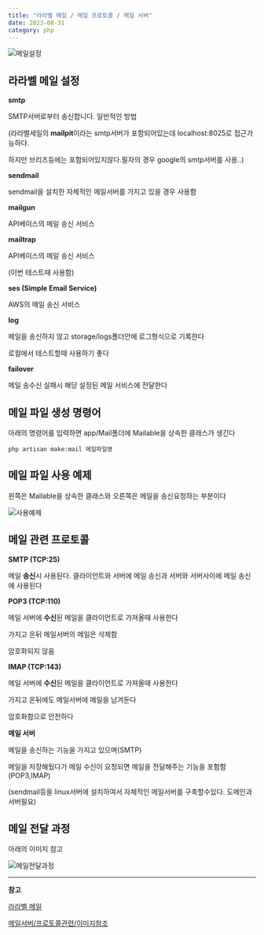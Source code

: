 ```yaml
---
title: "라라벨 메일 / 메일 프로토콜 / 메일 서버"
date: 2023-08-31
category: php
---
```


![메일설정](/storage/1693474518.png)

## 라라벨 메일 설정

**smtp**

SMTP서버로부터 송신합니다. 일반적인 방법

(라라벨세일의 **mailpit**이라는 smtp서버가 포함되어있는데 localhost:8025로 접근가능하다.

하지만 브리즈등에는 포함되어있지않다.필자의 경우 google의 smtp서버를 사용..)

**sendmail**

sendmail을 설치한 자체적인 메일서버를 가지고 있을 경우 사용함

**mailgun**

API베이스의 메일 송신 서비스

**mailtrap**

API베이스의 메일 송신 서비스

(이번 테스트때 사용함)

**ses (Simple Email Service)**

AWS의 메일 송신 서비스

**log**

메일을 송신하지 않고 storage/logs폴더안에 로그형식으로 기록한다

로컬에서 테스트할때 사용하기 좋다

**failover**

메일 송수신 실패시 해당 설정된 메일 서비스에 전달한다

## 메일 파일 생성 명령어

아래의 명령어를 입력하면 app/Mail폴더에 Mailable을 상속한 클래스가 생긴다

`php artisan make:mail 메일파일명`

## 메일 파일 사용 예제

왼쪽은 Mailable을 상속한 클래스와 오른쪽은 메일을 송신요청하는 부분이다

![사용예제](/storage/1693474705.png)

## 메일 관련 프로토콜

**SMTP (TCP:25)**

메일 **송신**시 사용된다. 클라이언트와 서버에 메일 송신과 서버와 서버사이에 메일 송신에 사용된다

**POP3 (TCP:110)**

메일 서버에 **수신**된 메일을 클라이언트로 가져올때 사용한다

가지고 온뒤 메일서버의 메일은 삭제함

암호화되지 않음

**IMAP (TCP:143)**

메일 서버에 **수신**된 메일을 클라이언트로 가져올때 사용한다

가지고 온뒤에도 메일서버에 메일을 남겨둔다

암호화함으로 안전하다

**메일 서버**

메일을 송신하는 기능을 가지고 있으며(SMTP)

메일을 저장해뒀다가 메일 수신이 요청되면 메일을 전달해주는 기능을 포함함(POP3,IMAP)

(sendmail등을 linux서버에 설치하여서 자체적인 메일서버를 구축할수있다. 도메인과 서버필요)

## 메일 전달 과정

아래의 이미지 참고

![메일전달과정](/storage/1693474843.png)

---

**참고**

[라라벨 메일](https://laravel.kr/docs/9.x/mail)

[메일서버/프로토콜관련/이미지참조](https://goldsony.tistory.com/184)
